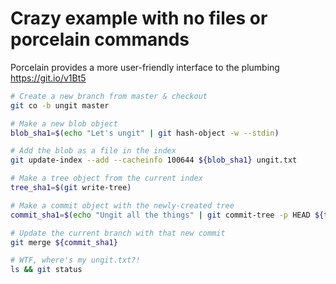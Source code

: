 # Crazy example with no files or porcelain commands

Porcelain provides a more user-friendly interface to the plumbing
https://git.io/v1Bt5

```bash
# Create a new branch from master & checkout
git co -b ungit master

# Make a new blob object
blob_sha1=$(echo "Let's ungit" | git hash-object -w --stdin)

# Add the blob as a file in the index
git update-index --add --cacheinfo 100644 ${blob_sha1} ungit.txt

# Make a tree object from the current index
tree_sha1=$(git write-tree)

# Make a commit object with the newly-created tree
commit_sha1=$(echo "Ungit all the things" | git commit-tree -p HEAD ${tree_sha1})

# Update the current branch with that new commit
git merge ${commit_sha1}

# WTF, where's my ungit.txt?!
ls && git status
```
